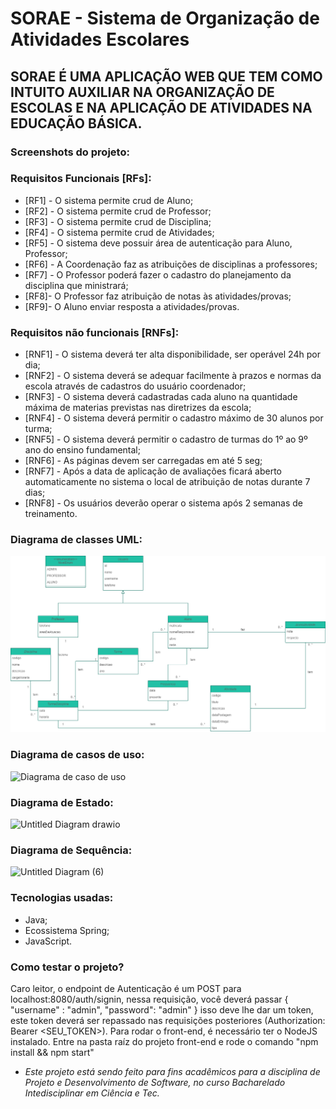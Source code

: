 # SORAE - Sistema de Organização de Atividades Escolares

## SORAE É UMA APLICAÇÃO WEB QUE TEM COMO INTUITO AUXILIAR NA ORGANIZAÇÃO DE ESCOLAS E NA APLICAÇÃO DE ATIVIDADES NA EDUCAÇÃO BÁSICA.

### Screenshots do projeto:

### Requisitos Funcionais [RFs]:

- [RF1] - O sistema permite crud de Aluno;
- [RF2] - O sistema permite crud de Professor;
- [RF3] - O sistema permite crud de Disciplina;
- [RF4] - O sistema permite crud de Atividades;
- [RF5] - O sistema deve possuir área de autenticação para Aluno, Professor;
- [RF6] - A Coordenação faz as atribuições de disciplinas a professores;
- [RF7] - O Professor poderá fazer o cadastro do planejamento da disciplina que ministrará;
- [RF8]- O Professor faz atribuição de notas às atividades/provas;
- [RF9]- O Aluno enviar resposta a atividades/provas.

### Requisitos não funcionais [RNFs]:

- [RNF1] - O sistema deverá ter alta disponibilidade, ser operável 24h por dia;
- [RNF2] - O sistema deverá se adequar facilmente à prazos e normas da escola através de cadastros do usuário coordenador;
- [RNF3] - O sistema deverá cadastradas cada aluno na quantidade máxima de materias previstas nas diretrizes da escola;
- [RNF4] - O sistema deverá permitir o cadastro máximo de 30 alunos por turma;
- [RNF5] - O sistema deverá permitir o cadastro de turmas do 1º ao 9º ano do ensino fundamental;
- [RNF6] - As páginas devem ser carregadas em até 5 seg;
- [RNF7] - Após a data de aplicação de avaliações ficará aberto automaticamente no sistema o local de atribuição de notas durante 7 dias;
- [RNF8] - Os usuários deverão operar o sistema após 2 semanas de treinamento.

### Diagrama de classes UML:

![texto](./modelo-sorae-v1.png)

### Diagrama de casos de uso:

![Diagrama de caso de uso](https://user-images.githubusercontent.com/86702133/149666606-64ce548a-71b6-49db-a012-cf42f0f3c18d.png)

### Diagrama de Estado:

![Untitled Diagram drawio](https://user-images.githubusercontent.com/86702133/149948798-b2c7c1d4-5a26-44a9-a367-81d641bf33f0.png)

### Diagrama de Sequência:

![Untitled Diagram (6)](https://user-images.githubusercontent.com/86702133/150019269-9c95511b-e99e-4c18-8b05-7284e6832af2.jpg)


### Tecnologias usadas:

- Java;
- Ecossistema Spring;
- JavaScript.

### Como testar o projeto?

Caro leitor, o endpoint de Autenticação é um POST para localhost:8080/auth/signin, nessa requisição, você deverá passar
{
"username" : "admin",
"password": "admin"
}
isso deve lhe dar um token, este token deverá ser repassado nas requisições posteriores (Authorization: Bearer <SEU_TOKEN>). Para rodar o front-end, é necessário ter o NodeJS instalado. Entre na pasta raíz do projeto front-end e rode o comando 
"npm install && 
npm start"

- _Este projeto está sendo feito para fins acadêmicos para a disciplina de Projeto e Desenvolvimento de Software, no curso Bacharelado Intedisciplinar em Ciência e Tec._
